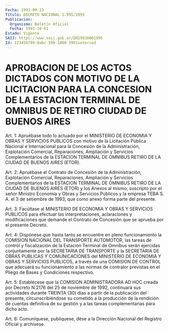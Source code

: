 ```yaml
---
Fecha: 1993-09-23
Título: DECRETO NACIONAL 1.995/1993
Publicación:
  Organismo: Boletín Oficial
  Fecha: 1993-10-01
Estado: Vigente
SAIJ: https://www.saij.gob.ar/DN19930001995
Id: 123456789-0abc-599-1000-3991soterced
---
```

# APROBACION DE LOS ACTOS DICTADOS CON MOTIVO DE LA LICITACION PARA LA CONCESION DE LA ESTACION TERMINAL DE OMNIBUS DE RETIRO CIUDAD DE BUENOS AIRES

<a id="1"></a>
Art. 1: Apruébase todo lo actuado por el MINISTERIO DE ECONOMIA Y OBRAS  Y  SERVICIOS  PUBLICOS con motivo de la Licitación Pública Nacional e Internacional  para  la  Concesión de la Administración, Explotación  Comercial,  Reparaciones,    Ampliación   y  Servicios Complementarios  de  la ESTACION TERMINAL DE OMNIBUS RETIRO  DE  LA CIUDAD DE BUENOS AIRES (ETOR).

<a id="2"></a>
Art. 2: Apruébase el Contrato de Concesión de la Administración,  Explotación  Comercial, Reparaciones, Ampliación y Servicios  Complementarios  de  la  ESTACION  TERMINAL  DE  OMNIBUS RETIRO DE LA CIUDAD DE BUENOS AIRES  (ETOR)  y los Anexos al mismo, suscripto  por  el  señor  Ministro  Economía y Obras  y  Servicios Públicos y la empresa TEBA S. A. el 3  de  setiembre  de  1993, que como anexo forma parte del presente.

<a id="3"></a>
Art. 3: Facúltase al MINISTERIO DE ECONOMIA Y OBRAS Y SERVICIOS PUBLICOS    para  efectuar  las  interpretaciones,  aclaraciones  y modificaciones  que demande el Contrato de Concesión que se aprueba por el presente Decreto.

<a id="4"></a>
Art.  4:  Dispónese  que  hasta  tanto  se  encuentre en pleno funcionamiento la COMISION NACIONAL DEL TRANSPORTE  AUTOMOTOR,  las tareas  de  control  y  fiscalización  de  la  Estación Terminal de Omnibus  serán  ejercidas  conjuntamente  por  la  SECRETARIA    DE TRANSPORTE  y  la SECRETARIA DE OBRAS PUBLICAS Y COMUNICACIONES del MINISTERIO DE ECONOMIA  Y  OBRAS  Y SERVICIOS PUBLICOS, a través de una  COMISION  DE  CONTROL que adecuará  su  funcionamiento  a  las normas de contralor  previstas  en el Pliego de Bases y Condiciones respectivo.

<a id="5"></a>
Art.  5:  Establécese  que  la  COMISION ADMINISTRADORA AD HOC creada por Decreto N.2176 del 25 de noviembre  de  1992, continuará sus  actividades  durante  TREINTA  (30)  días  a  partir  de    la publicación  del  presente,  circunscribiéndose  su  cometido  a la producción de la rendición de cuentas definitiva de su gestión y  a las tareas complementarias para dicho acto.

<a id="6"></a>
Art.  6: Comuníquese, publíquese, dése a la Dirección Nacional del Registro Oficial y archívese.